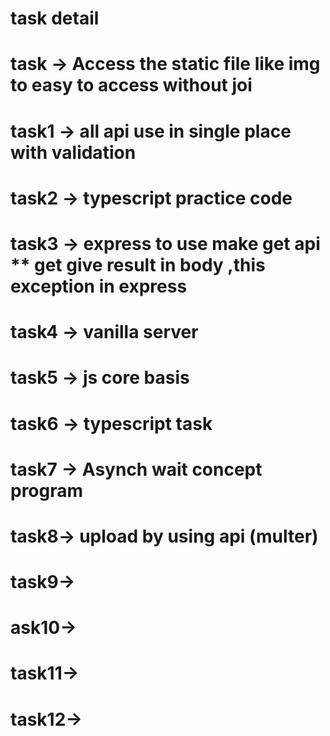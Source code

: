 # task detail 
# task ->  Access the static file like img to easy to access without joi
# task1 -> all api use in single place with validation 
# task2 -> typescript practice code
# task3 -> express to use make get api ** get give result in body ,this exception in express
# task4 -> vanilla server 
# task5 -> js core basis 
# task6 -> typescript task 
# task7 -> Asynch wait concept program 
# task8-> upload by using api (multer) 
# task9-> 
# ask10-> 
# task11->  
# task12-> 

